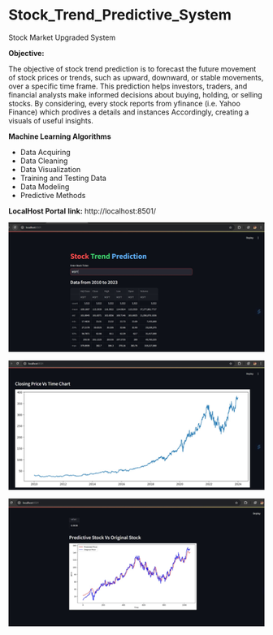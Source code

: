 # Stock_Trend_Predictive_System
Stock Market Upgraded System

**Objective:**

The objective of stock trend prediction is to forecast the future movement of stock prices or trends, such as upward, downward, or stable movements, over a specific time frame. This prediction helps investors, traders, and financial analysts make informed decisions about buying, holding, or selling stocks. By considering, every stock reports from yfinance (i.e. Yahoo Finance) which prodives a details and instances Accordingly, creating a visuals of useful insights.


**Machine Learning Algorithms**
*  Data Acquiring
*  Data Cleaning
*  Data Visualization
*  Training and Testing Data
*  Data Modeling
*  Predictive Methods


**LocalHost Portal**
**link:**  http://localhost:8501/



![Stock_Trend_Predictive_System](https://github.com/MuhammedYaseen786/Stock_Trend_Predictive_System/blob/main/Stock-clip-1.jpg)


![Stock_Trend_Predictive_System](https://github.com/MuhammedYaseen786/Stock_Trend_Predictive_System/blob/main/Stock-clip-2.jpg)


![Stock_Trend_Predictive_System](https://github.com/MuhammedYaseen786/Stock_Trend_Predictive_System/blob/main/Stock-clip-3.jpg)


